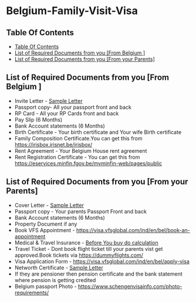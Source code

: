 # Belgium-Family-Visit-Visa

## Table Of Contents

- [Table Of Contents](#table-of-contents)
- [List of Required Documents from you [From Belgium ]](#List-of-Required-Documents-from-you)
- [List of Required Documents from you [From your Parents]](#List-of-Required-Documents-from-you)


## List of Required Documents from you [From Belgium ]
- Invite Letter - [Sample Letter](https://github.com/simplysaivenkat/Belgium-Family-Visit-Visa/blob/main/From-Belgium/1-Invite%20Letter/Invite%20Letter.docx)
- Passport copy- All your passport front and back
- RP Card - All your RP Cards front and back
- Pay Slip (6 Months)
- Bank Account statements (6 Months)
- Birth Certificate - Your birth certificate and Your wife Birth certificate
- Family Composition Certificate.You can get this from https://irisbox.irisnet.be/irisbox/ 
- Rent Agreement - Your Belgium House rent agreement 
- Rent Registration Certificate - You can get this from https://eservices.minfin.fgov.be/myminfin-web/pages/public 

## List of Required Documents from you [From your Parents]
- Cover Letter - [Sample Letter](https://github.com/simplysaivenkat/Belgium-Family-Visit-Visa/blob/main/From-Parents/1-Cover%20Letter/Cover%20Letter.docx)
- Passport copy - Your parents Passport Front and back
- Bank Account statements (6 Months)
- Property Document if any
- Book VFS Appointment - https://visa.vfsglobal.com/ind/en/bel/book-an-appointment 
- Medical & Travel Insurance - [Before You buy do calculation](https://github.com/simplysaivenkat/Belgium-Family-Visit-Visa/blob/main/From-Parents/6-Medical%20%26%20Travel%20Insurance/S%20TRAVEL%20QUOTE%20EX%20.USA%20%2C%2071-75%20%2C%20AGE%2060%20days%20-15-MAR-2024.xls)
- Travel Ticket - Dont book flight ticket till your parents vist get approved.Book tickets via https://dummyflights.com/ 
- Visa Application Form - https://visa.vfsglobal.com/ind/en/bel/apply-visa 
- Networth Certificate - [Sample Letter](https://github.com/simplysaivenkat/Belgium-Family-Visit-Visa/blob/main/From-Parents/9-Networth%20Certificate/Networth%20Certificate%20Draft.docx)
- If they are pensioner then pension certificate and the bank statement where pension is getting credited
- Belgium passport Photo - https://www.schengenvisainfo.com/photo-requirements/ 



